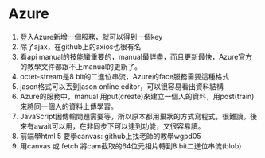 # Azure
1. 登入Azure新增一個服務，就可以得到一個key
2. 除了ajax，在github上的axios也很有名
3. 看api manual的技能蠻重要的，manual最詳盡，而且更新最快，Azure官方的教學文件都跟不上manual的更新了。
4. octet-stream是8 bit的二進位串流，Azure的face服務需要這種格式
5. jason格式可以丟到jason online editor，可以很容易看出資料結構
6. Azure的服務中，manual 用put(create)來建立一個人的資料，用post(train)來將同一個人的資料上傳學習。
7. JavaScript因傳輸問題需要等，所以原本都用巢狀的方式寫程式，很難讀。後來有await可以用，在非同步下可以達到功能，又很容易讀。
8. 前端學html 5 要學canvas: github上找老師的教學wgpd05
9. 用canvas 或 fetch 將cam截取的64位元相片轉到8 bit二進位串流(blob)
